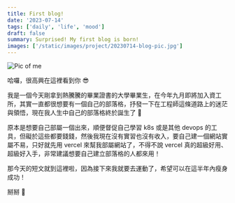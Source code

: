 ```yaml
---
title: First blog!
date: '2023-07-14'
tags: ['daily', 'life', 'mood']
draft: false
summary: Surprised! My first blog is born!
images: ['/static/images/project/20230714-blog-pic.jpg']
---
```


<Image alt="Pic of me" src="/static/images/blog/20230714-blog-pic.jpg" width={534.84*0.85} height={713.13*0.85} />

哈囉，很高興在這裡看到你 😎

我是一個今天剛拿到熱騰騰的畢業證書的大學畢業生，在今年九月即將加入資工所，其實一直都很想要有一個自己的部落格，抒發一下在工程師這條道路上的迷茫與領悟，現在我人生中自己的部落格終於誕生了 🎉

原本是想要自己部屬一個出來，順便督促自己學習 k8s 或是其他 devops 的工具，但礙於這些都要錢錢，然後我現在沒有實習也沒有收入，要自己建一個網站實屬不易，只好就先用 vercel 來幫我部屬網站了，不得不說 vercel 真的超級好用、超級好入手，非常建議想要自己建立部落格的人都來用！

那今天的短文就到這裡啦，因為接下來我就要去運動了，希望可以在這半年內瘦身成功！

掰掰 👋
